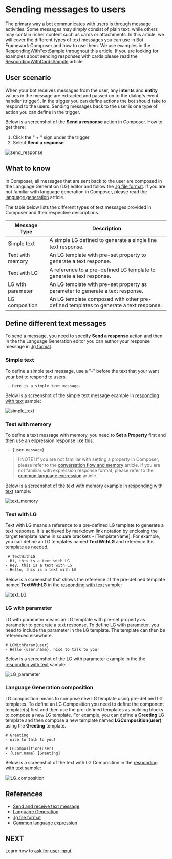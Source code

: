 # Sending messages to users
The primary way a bot communicates with users is through message activities. Some messages may simply consist of plain text, while others may contain richer content such as cards or attachments. In this article, we will cover the different types of text messages you can use in Bot Framework Composer and how to use them. We use examples in the [RespondingWithTextSample](https://github.com/microsoft/BotFramework-Composer/tree/master/Composer/packages/server/assets/projects/RespondingWithTextSample) throughout this article. If you are looking for examples about sending responses with cards please read the [RespondingWithCardsSample](./how-to-send-cards.md) article. 

## User scenario
When your bot receives messages from the user, any **intents** and **entity** values in the message are extracted and passed on to the dialog's event handler (trigger). In the trigger you can define actions the bot should take to respond to the users. Sending messages back to the user is one type of action you can define in the trigger. 

Below is a screenshot of the **Send a response** action in Composer. How to get there: 

1. Click the " + " sign under the trigger 
2. Select **Send a response**

![send_response](./media/send_messages/send_response.png)


## What to know
In Composer, all messages that are sent back to the user are composed in the Language Generation (LG) editor and follow the [.lg file format](https://github.com/microsoft/BotBuilder-Samples/blob/master/experimental/language-generation/docs/lg-file-format.md). If you are not familiar with language generation in Composer, please read the [language generation](./concept-language-generation.md) article. 

The table below lists the different types of text messages provided in Composer and their respective descriptions. 

| Message Type      | Description                                                                           |
| ----------------- | ------------------------------------------------------------------------------------- |
| Simple text       | A simple LG defined to generate a single line text response.                          |
| Text with memory  | An LG template with pre-set property to generate a text response.                     |
| Text with LG      | A reference to a pre-defined LG template to generate a text response.                 |
| LG with parameter | An LG template with pre-set property as parameter to generate a text response.        |
| LG composition    | An LG template composed with other pre-defined templates to generate a text response. |

## Define different text messages
To send a message, you need to specify **Send a response** action and then in the the Language Generation editor you can author your response message in [.lg format](https://github.com/microsoft/BotBuilder-Samples/blob/master/experimental/language-generation/docs/lg-file-format.md). 

### Simple text
To define a simple text message, use a "-" before the text that your want your bot to respond to users. 

     - Here is a simple text message. 

Below is a screenshot of the simple text message example in [responding with text](https://github.com/microsoft/BotFramework-Composer/tree/master/Composer/packages/server/assets/projects/RespondingWithTextSample) sample: 

![simple_text](./media/send_messages/simple_text.png)

### Text with memory
To define a text message with memory, you need to **Set a Property** first and then use an expression response like this: 

     - {user.message} 

> [!NOTE] If you are not familiar with setting a property in Composer, please refer to the [conversation flow and memory](./concept-memory.md) article. If you are not familiar with expression response format, please refer to the [common language expression](https://github.com/microsoft/BotBuilder-Samples/tree/master/experimental/common-expression-language#readme) article. 

Below is a screenshot of the text with memory example in [responding with text](https://github.com/microsoft/BotFramework-Composer/tree/master/Composer/packages/server/assets/projects/RespondingWithTextSample) sample: 

![text_memory](./media/send_messages/text_memory.png)

### Text with LG
Text with LG means a reference to a pre-defined LG template to generate a text response. It is achieved by markdown link notation by enclosing the target template name in square brackets - [TemplateName]. For example, you can define an LG templates named **TextWithLG** and reference this template as needed. 

     # TextWithLG
    - Hi, this is a text with LG
    - Hey, this is a text with LG
    - Hello, this is a text with LG 

Below is a screenshot that shows the reference of the pre-defined template named **TextWithLG** in the [responding with text](https://github.com/microsoft/BotFramework-Composer/tree/master/Composer/packages/server/assets/projects/RespondingWithTextSample) sample: 

![text_LG](./media/send_messages/text_LG.png)

### LG with parameter
LG with parameter means an LG template with pre-set property as parameter to generate a text response. To define LG with parameter, you need to include the parameter in the LG template. The template can then be referenced elsewhere. 

    # LGWithParam(user)
    - Hello {user.name}, nice to talk to you!

Below is a screenshot of the LG with parameter example in the the [responding with text](https://github.com/microsoft/BotFramework-Composer/tree/master/Composer/packages/server/assets/projects/RespondingWithTextSample) sample: 

![LG_parameter](./media/send_messages/LG_parameter.png)

### Language Generation composition
LG composition means to compose new LG template using pre-defined LG templates. To define an LG Composition you need to define the component template(s) first and then use the pre-defined templates as building blocks to compose a new LG template. For example, you can define a **Greeting** LG template and then compose a new template named **LGComposition(user)** using the **Greeting** template. 

    # Greeting
    - nice to talk to you!

    # LGComposition(user)
    - {user.name} [Greeting]

Below is a screenshot of the text with LG Composition in the [responding with text](https://github.com/microsoft/BotFramework-Composer/tree/master/Composer/packages/server/assets/projects/RespondingWithTextSample) sample: 

![LG_composition](./media/send_messages/LG_composition.png)


## References 
- [Send and receive text message](https://docs.microsoft.com/en-us/azure/bot-service/bot-builder-howto-send-messages?view=azure-bot-service-4.0)
- [Language Generation](./concept-language-generation.md)
- [.lg file format](https://github.com/microsoft/BotBuilder-Samples/blob/master/experimental/language-generation/docs/lg-file-format.md)
- [Common language expression](https://github.com/microsoft/BotBuilder-Samples/tree/master/experimental/common-expression-language#readme)

## NEXT
Learn how to [ask for user input](./howto-ask-for-user-input.md).
